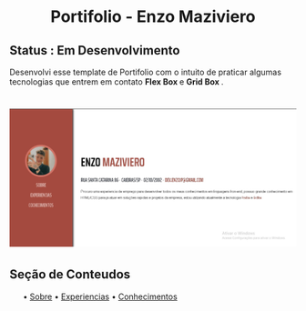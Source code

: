 <h1 align="center">Portifolio - Enzo Maziviero</h1>

<h2> Status : Em Desenvolvimento </h2>

<p> Desenvolvi esse template de Portifolio com o intuito de praticar algumas tecnologias que entrem em contato <b> Flex Box </b> e <b> Grid Box </b>.

<h1 align="center">
  <img alt="NextLevelWeek" title="#NextLevelWeek" src="assets/banner.jpg"/>
</h1>

 <h2>Seção de Conteudos</h2>
 <ul>
   • <a href="#sobre">Sobre</a> •
   <a href="#experiencia">Experiencias</a> • 
   <a href="#conhecimentos">Conhecimentos</a> 
 </ul>